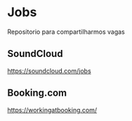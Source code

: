 # Jobs
Repositorio para compartilharmos vagas

## SoundCloud
https://soundcloud.com/jobs

## Booking.com
https://workingatbooking.com/
